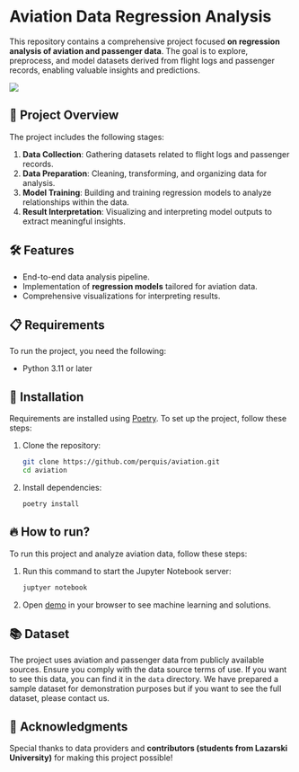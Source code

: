# Aviation Data Regression Analysis

This repository contains a comprehensive project focused **on regression analysis of aviation and passenger data**. The goal is to explore, preprocess, and model datasets derived from flight logs and passenger records, enabling valuable insights and predictions.

![](https://scikit-learn.org/stable/_images/sphx_glr_plot_ols_001.png)

## 📖 Project Overview

The project includes the following stages:

1. **Data Collection**: Gathering datasets related to flight logs and passenger records.
2. **Data Preparation**: Cleaning, transforming, and organizing data for analysis.
3. **Model Training**: Building and training regression models to analyze relationships within the data.
4. **Result Interpretation**: Visualizing and interpreting model outputs to extract meaningful insights.

## 🛠️ Features

- End-to-end data analysis pipeline.
- Implementation of **regression models** tailored for aviation data.
- Comprehensive visualizations for interpreting results.

## 📋 Requirements

To run the project, you need the following:

- Python 3.11 or later

## 🔧 Installation

Requirements are installed using [Poetry](https://python-poetry.org/docs/). To set up the project, follow these steps:

1. Clone the repository:
   ```bash
   git clone https://github.com/perquis/aviation.git
   cd aviation
   ```
2. Install dependencies:
   ```bash
   poetry install
   ```

## 🔥 How to run?

To run this project and analyze aviation data, follow these steps:

1. Run this command to start the Jupyter Notebook server:
   ```bash
   juptyer notebook
   ```
2. Open [demo](http://localhost:8888/notebooks/main.ipynb) in your browser to see machine learning and solutions.

## 📚 Dataset

The project uses aviation and passenger data from publicly available sources. Ensure you comply with the data source terms of use. If you want to see this data, you can find it in the `data` directory. We have prepared a sample dataset for demonstration purposes but if you want to see the full dataset, please contact us.

## 🚀 Acknowledgments

Special thanks to data providers and **contributors (students from Lazarski University)** for making this project possible!
